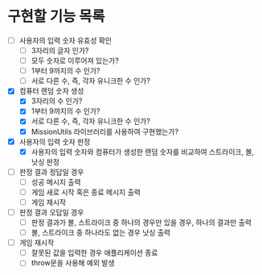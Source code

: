 # 구현할 기능 목록

- [ ] 사용자의 입력 숫자 유효성 확인
  - [ ] 3자리의 글자 인가?
  - [ ] 모두 숫자로 이루어져 있는가?
  - [ ] 1부터 9까지의 수 인가?
  - [ ] 서로 다른 수, 즉, 각자 유니크한 수 인가?

- [x] 컴퓨터 랜덤 숫자 생성
  - [x] 3자리의 수 인가?
  - [x] 1부터 9까지의 수 인가?
  - [x] 서로 다른 수, 즉, 각자 유니크한 수 인가?
  - [x] MissionUtils 라이브러리를 사용하여 구현했는가?

- [x] 사용자의 입력 숫자 판정
  - [x] 사용자의 입력 숫자와 컴퓨터가 생성한 랜덤 숫자를 비교하여 스트라이크, 볼, 낫싱 판정

- [ ] 판정 결과 정답일 경우
  - [ ] 성공 메시지 출력
  - [ ] 게임 새로 시작 혹은 종료 메시지 출력
  - [ ] 게임 재시작

- [ ] 판정 결과 오답일 경우
  - [ ] 판정 결과가 볼, 스트라이크 중 하나의 경우만 있을 경우, 하나의 결과만 출력
  - [ ] 볼, 스트라이크 중 하나라도 없는 경우 낫싱 출력

- [ ] 게임 재시작
  - [ ] 잘못된 값을 입력한 경우 애플리케이션 종료
  - [ ] throw문을 사용해 예외 발생